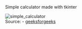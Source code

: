 Simple calculator made with tkinter <br />

![simple_calculator](https://user-images.githubusercontent.com/114246903/222584843-3a5bc165-4e1e-43ec-9354-282d3a422995.PNG) <br />
Source: - [geeksforgeeks](https://www.geeksforgeeks.org/)

